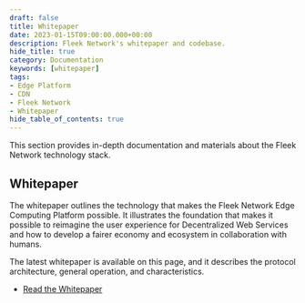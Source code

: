 ```yaml
---
draft: false
title: Whitepaper
date: 2023-01-15T09:00:00.000+00:00
description: Fleek Network's whitepaper and codebase.
hide_title: true
category: Documentation
keywords: [whitepaper]
tags:
- Edge Platform
- CDN
- Fleek Network
- Whitepaper
hide_table_of_contents: true
---
```


This section provides in-depth documentation and materials about the Fleek Network technology stack.

## Whitepaper

The whitepaper outlines the technology that makes the Fleek Network Edge Computing Platform possible. It illustrates the foundation that makes it possible to reimagine the user experience for Decentralized Web Services and how to develop a fairer economy and ecosystem in collaboration with humans.

The latest whitepaper is available on this page, and it describes the protocol architecture, general operation, and characteristics.

- [Read the Whitepaper](https://whitepaper.fleek.network/)
